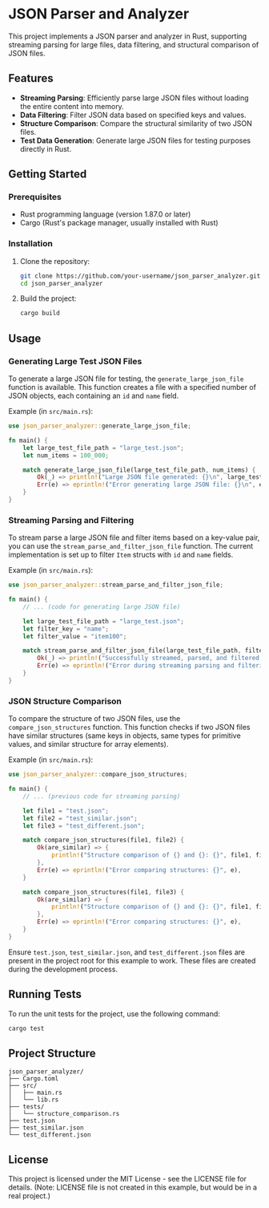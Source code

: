 # JSON Parser and Analyzer

This project implements a JSON parser and analyzer in Rust, supporting streaming parsing for large files, data filtering, and structural comparison of JSON files.

## Features

- **Streaming Parsing**: Efficiently parse large JSON files without loading the entire content into memory.
- **Data Filtering**: Filter JSON data based on specified keys and values.
- **Structure Comparison**: Compare the structural similarity of two JSON files.
- **Test Data Generation**: Generate large JSON files for testing purposes directly in Rust.

## Getting Started

### Prerequisites

- Rust programming language (version 1.87.0 or later)
- Cargo (Rust's package manager, usually installed with Rust)

### Installation

1. Clone the repository:

   ```bash
   git clone https://github.com/your-username/json_parser_analyzer.git
   cd json_parser_analyzer
   ```

2. Build the project:

   ```bash
   cargo build
   ```

## Usage

### Generating Large Test JSON Files

To generate a large JSON file for testing, the `generate_large_json_file` function is available. This function creates a file with a specified number of JSON objects, each containing an `id` and `name` field.

Example (in `src/main.rs`):

```rust
use json_parser_analyzer::generate_large_json_file;

fn main() {
    let large_test_file_path = "large_test.json";
    let num_items = 100_000;

    match generate_large_json_file(large_test_file_path, num_items) {
        Ok(_) => println!("Large JSON file generated: {}\n", large_test_file_path),
        Err(e) => eprintln!("Error generating large JSON file: {}\n", e),
    }
}
```

### Streaming Parsing and Filtering

To stream parse a large JSON file and filter items based on a key-value pair, you can use the `stream_parse_and_filter_json_file` function. The current implementation is set up to filter `Item` structs with `id` and `name` fields.

Example (in `src/main.rs`):

```rust
use json_parser_analyzer::stream_parse_and_filter_json_file;

fn main() {
    // ... (code for generating large JSON file)

    let large_test_file_path = "large_test.json";
    let filter_key = "name";
    let filter_value = "item100";

    match stream_parse_and_filter_json_file(large_test_file_path, filter_key, filter_value) {
        Ok(_) => println!("Successfully streamed, parsed, and filtered large JSON.\n"),
        Err(e) => eprintln!("Error during streaming parsing and filtering: {}\n", e),
    }
}
```

### JSON Structure Comparison

To compare the structure of two JSON files, use the `compare_json_structures` function. This function checks if two JSON files have similar structures (same keys in objects, same types for primitive values, and similar structure for array elements).

Example (in `src/main.rs`):

```rust
use json_parser_analyzer::compare_json_structures;

fn main() {
    // ... (previous code for streaming parsing)

    let file1 = "test.json";
    let file2 = "test_similar.json";
    let file3 = "test_different.json";

    match compare_json_structures(file1, file2) {
        Ok(are_similar) => {
            println!("Structure comparison of {} and {}: {}", file1, file2, are_similar);
        },
        Err(e) => eprintln!("Error comparing structures: {}", e),
    }

    match compare_json_structures(file1, file3) {
        Ok(are_similar) => {
            println!("Structure comparison of {} and {}: {}", file1, file3, are_similar);
        },
        Err(e) => eprintln!("Error comparing structures: {}", e),
    }
}
```

Ensure `test.json`, `test_similar.json`, and `test_different.json` files are present in the project root for this example to work. These files are created during the development process.

## Running Tests

To run the unit tests for the project, use the following command:

```bash
cargo test
```

## Project Structure

```
json_parser_analyzer/
├── Cargo.toml
├── src/
│   ├── main.rs
│   └── lib.rs
├── tests/
│   └── structure_comparison.rs
├── test.json
├── test_similar.json
└── test_different.json
```

## License

This project is licensed under the MIT License - see the LICENSE file for details. (Note: LICENSE file is not created in this example, but would be in a real project.)


 
